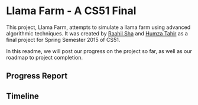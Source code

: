 Llama Farm - A CS51 Final
=========================

This project, Llama Farm, attempts to simulate a llama farm using advanced algorithmic techniques. It was created by [Raahil Sha](mailto:raahilsha@college.harvard.edu) and [Humza Tahir](mailto:htahir@college.harvard.edu) as a final project for Spring Semester 2015 of CS51.

In this readme, we will post our progress on the project so far, as well as our roadmap to project completion.

Progress Report
---------------

Timeline
--------
